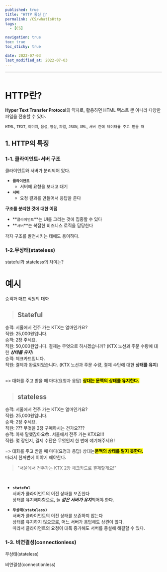 ```yaml
---
published: true
title: "HTTP 통신 📡"
permalink: /CS/whatIsHttp
tags:
  - [CS]

navigation: true
toc: true
toc_sticky: true

date: 2022-07-03
last_modified_at: 2022-07-03
---
```

****
![]()

# HTTP란?

**Hyper Text Transfer Protocol**의 약자로, 활용하면 HTML 텍스트 뿐 아니라 다양한 파일을 전송할 수 있다. <br/>

`HTML`, `TEXT`, `이미지`, `음성`, `영상`, `파일`, `JSON`, `XML`, `서버 간에 데이터를 주고 받을 때` <br/>

## 1. HTTP의 특징

### 1-1. **클라이언트**-**서버** 구조

클라이언트와 서버가 분리되어 있다.

- **`클라이언트`**
  - 서버에 요청을 보내고 대기
- **`서버`**
  - 요청 결과를 만들어서 응답을 준다

**구조를 분리한 것에 대한 이점**

- **`클라이언트`**는 UI를 그리는 것에 집중할 수 있다
- **`서버`**는 복잡한 비즈니스 로직을 담당한다

각자 구조를 발전시키는 데에도 용이하다.

### 1-2.무상태(stateless)

stateful과 stateless의 차이는? <br/>

# 예시

승객과 매표 직원의 대화 <br/>

> ## Stateful
승객: 서울에서 전주 가는 KTX는 얼마인가요?<br/>
직원: 25,000원입니다.<br/>
승객: 2장 주세요.<br/>
직원: 50,000원입니다. 결제는 무엇으로 하시겠습니까? (KTX 노선과 주문 수량에 대한 ***상태를 유지***)<br/>
승객: 체크카드입니다.<br/>
직원: 결제과 완료되었습니다. (KTX 노선과 주문 수량, 결제 수단에 대한 **상태를 유지**)<br/>
<br/>


=> 대화를 주고 받을 때 마다(요청과 응답) <strong style="color:black;background-color:yellow">상대는 문맥의 상태를 유지한다.</strong><br/>



> ## stateless
승객: 서울에서 전주 가는 KTX는 얼마인가요?<br/>
직원: 25,000원입니다.<br/>
승객: 2장 주세요.<br/>
직원: ??? 무엇을 2장 구매하시는 건가요???<br/>
승객: 아까 말했잖아요😳. 서울에서 전주 가는 KTX요!!!<br/>
직원: 몇 장인지, 결제 수단은 무엇인지 한 번에 얘기해주세요!<br/>

=> 대화를 주고 받을 때 마다(요청과 응답) 상대는<strong style="color:black;background-color:yellow">문맥의 상태를 알지 못한다.</strong><br/>
따라서 한꺼번에 이야기 해야한다. <br/>
> "서울에서 전주가는 KTX 2장 체크카드로 결제할게요!"<br/>

<br/>

- **`stateful`**<br/>
서버가 클라이언트의 이전 상태를 보존한다<br/>
상태를 유지해야함으로, 늘 ***같은 서버가 유지***되어야 한다.<br/>

- **`무상태(stateless)`**<br/>
서버가 클라이언트의 이전 상태를 보존하지 않는다<br/>
상태를 유지하지 않으므로, 어느 서버가 응답해도 상괸이 없다. <br/>
따라서 클라이언트의 요청이 대폭 증가해도 서버를 증설해 해결할 수 있다. <br/>





### 1-3. 비연결성(connectionless)



무상태(stateless)



비연결성(connectionless)




<!-- 
### 1-3. HTTP 메시지




### 1-4. 단순함, 확장 가능 -->

